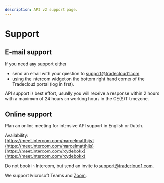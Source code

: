 ```yaml
---
description: API v2 support page.
---
```


# Support

## E-mail support

If you need any support either

* send an email with your question to [support@tradecloud1.com](mailto:support@tradecloud.nl)
* using the Intercom widget on the bottom right hand corner of the Tradecloud portal \(log in first\).

API support is best effort, usually you will receive a response within 2 hours with a maximum of 24 hours on working hours in the CE\(S\)T timezone.

## Online support

Plan an online meeting for intensive API support in English or Dutch.

Availability:  
[https://meet.intercom.com/marcelmatthijs](https://meet.intercom.com/marcelmatthijs)  
[https://meet.intercom.com/roydebokx](https://meet.intercom.com/roydebokx)

Do not book in Intercom, but send an invite to [support@tradecloud1.com](mailto:support@tradecloud.nl).

We support Microsoft Teams and [Zoom](https://zoom.us/).
